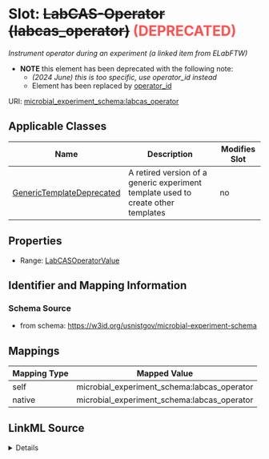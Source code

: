 

# Slot: ~~LabCAS-Operator (labcas_operator)~~<span style="color: #ff5252;"><strong> (DEPRECATED) </strong></span>




_Instrument operator during an experiment (a linked item from ELabFTW)_






* __NOTE__ this element has been deprecated with the following note:
    * *(2024 June) this is too specific, use operator_id instead*
    * Element has been replaced by [operator_id](operator_id.md)


URI: [microbial_experiment_schema:labcas_operator](https://w3id.org/usnistgov/microbial-experiment-schema/labcas_operator)



<!-- no inheritance hierarchy -->





## Applicable Classes

| Name | Description | Modifies Slot |
| --- | --- | --- |
| [GenericTemplateDeprecated](GenericTemplateDeprecated.md) | A retired version of a generic experiment template used to create other templates |  no  |







## Properties

* Range: [LabCASOperatorValue](LabCASOperatorValue.md)





## Identifier and Mapping Information







### Schema Source


* from schema: https://w3id.org/usnistgov/microbial-experiment-schema




## Mappings

| Mapping Type | Mapped Value |
| ---  | ---  |
| self | microbial_experiment_schema:labcas_operator |
| native | microbial_experiment_schema:labcas_operator |




## LinkML Source

<details>
```yaml
name: labcas_operator
description: Instrument operator during an experiment (a linked item from ELabFTW)
title: LabCAS-Operator
deprecated: (2024 June) this is too specific, use operator_id instead
from_schema: https://w3id.org/usnistgov/microbial-experiment-schema
deprecated_element_has_exact_replacement: operator_id
rank: 1000
alias: labcas_operator
domain_of:
- GenericTemplateDeprecated
range: LabCASOperatorValue
required: false

```
</details>